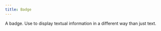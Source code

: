 ```yaml
---
title: Badge
---
```


A badge. Use to display textual information in a different way than just text.